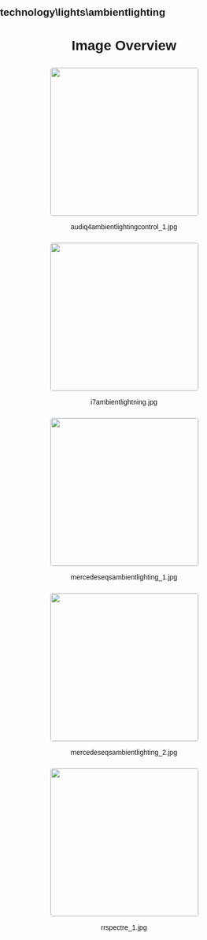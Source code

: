## technology\lights\ambientlighting
<style>
    body {
        font-family: Arial, sans-serif;
        margin: 0;
        padding: 0;
    }
    .image-gallery {
        display: flex;
        flex-wrap: wrap;
        gap: 10px;
        justify-content: center;
        padding: 10px;
    }
    .image-gallery img {
        width: 300px;
        height: auto;
        border: 1px solid #ddd;
        border-radius: 5px;
    }
    .image-gallery div {
        flex: 1 1 calc(33.333% - 20px); /* Three images per row on large screens */
        max-width: 300px;
        text-align: center;
    }
    @media (max-width: 768px) {
        .image-gallery div {
            flex: 1 1 calc(50% - 20px); /* Two images per row on medium screens */
        }
    }
    @media (max-width: 480px) {
        .image-gallery div {
            flex: 1 1 100%; /* One image per row on small screens */
        }
    }
</style>
<h1 style ="text-align: center;"> Image Overview </h1> <div class="image-gallery">
<div>
<img src="https://media.evkx.net/multimedia/technology/lights/ambientlighting/audiq4ambientlightingcontrol_1_st.jpg">
<p>audiq4ambientlightingcontrol_1.jpg</p>
</div>
<div>
<img src="https://media.evkx.net/multimedia/technology/lights/ambientlighting/i7ambientlightning_st.jpg">
<p>i7ambientlightning.jpg</p>
</div>
<div>
<img src="https://media.evkx.net/multimedia/technology/lights/ambientlighting/mercedeseqsambientlighting_1_st.jpg">
<p>mercedeseqsambientlighting_1.jpg</p>
</div>
<div>
<img src="https://media.evkx.net/multimedia/technology/lights/ambientlighting/mercedeseqsambientlighting_2_st.jpg">
<p>mercedeseqsambientlighting_2.jpg</p>
</div>
<div>
<img src="https://media.evkx.net/multimedia/technology/lights/ambientlighting/rrspectre_1_st.jpg">
<p>rrspectre_1.jpg</p>
</div>
</div>
